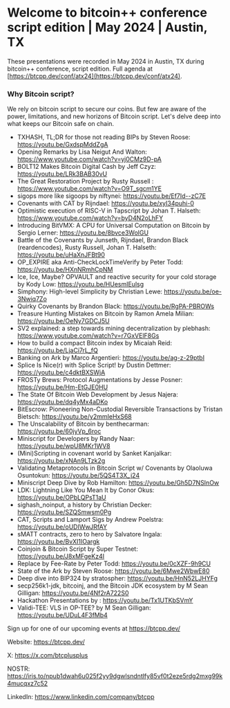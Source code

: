 # Welcome to bitcoin++ conference script edition | May 2024 | Austin, TX

These presentations were recorded in May 2024 in Austin, TX during bitcoin++ conference, script edition. Full agenda at [https://btcpp.dev/conf/atx24](https://btcpp.dev/conf/atx24).

### Why Bitcoin script? 

We rely on bitcoin script to secure our coins. But few are aware of the power, limitations, and new horizons of Bitcoin script. Let's delve deep into what keeps our Bitcoin safe on chain.

* TXHASH, TL;DR for those not reading BIPs by Steven Roose: https://youtu.be/GxdspMddZgA
* Opening Remarks by Lisa Neigut And Walton: https://www.youtube.com/watch?v=yj0CMz9D-pA
* BOLT12 Makes Bitcoin Digital Cash by Jeff Czyz: https://youtu.be/LRk3BAB30vU
* The Great Restoration Project by Rusty Russell : https://www.youtube.com/watch?v=O9T_sgcm1YE
* sigops more like sigoops by niftynei: https://youtu.be/Ef7Id--zC7E
* Covenants with CAT by Rijndael: https://youtu.be/xyI34puhi-0
* Optimistic execution of RISC-V in Tapscript by Johan T. Halseth: https://www.youtube.com/watch?v=byD4N2oLhFY
* Introducing BitVMX: A CPU for Universal Computation on Bitcoin by Sergio Lerner: https://youtu.be/8bvce3WolGU
* Battle of the Covenants  by Junseth, Rijndael, Brandon Black (reardencodes), Rusty Russell, Johan T. Halseth: https://youtu.be/uHaXnJFBt90
* OP_EXPIRE aka Anti-CheckLockTimeVerify by Peter Todd: https://youtu.be/HXnNRmhCpNM
* Ice, Ice, Maybe? OPVAULT and reactive security for your cold storage by Kody Low: https://youtu.be/HUesmIEulsg
* Simphony: High-level Simplicity by Christian Lewe: https://youtu.be/oe-3Nwiq7Zo
* Quirky Covenants by Brandon Black: https://youtu.be/RgPA-PBROWs
* Treasure Hunting Mistakes on Bitcoin by Ramon Amela Milian: https://youtu.be/OeNy7GDCJ5U
* SV2 explained: a step towards mining decentralization by plebhash: https://www.youtube.com/watch?v=r7GxVElF8Gs
* How to build a compact Bitcoin index by Micaiah Reid: https://youtu.be/LjaCi7rL_fQ
* Banking on Ark by Marco Argentieri: https://youtu.be/ag-z-29ptbI
* Splice Is Nice(r) with Splice Script! by Dustin Dettmer: https://youtu.be/c4dktBXSWjA
* FROSTy Brews: Protocol Augmentations by Jesse Posner: https://youtu.be/Hm-EtGJE0HU
* The State Of Bitcoin Web Development by Jesus Najera: https://youtu.be/dq4yMx4aDKo
* BitEscrow: Pioneering Non-Custodial Reversible Transactions by Tristan Bietsch: https://youtu.be/y2mmIeHxS68
* The Unscalability of Bitcoin by benthecarman: https://youtu.be/60jyVp_6roc
* Miniscript for Developers by Randy Naar: https://youtu.be/wpU8MKr1WV8
* (Mini)Scripting in covenant world by Sanket Kanjalkar: https://youtu.be/xNAn9LTzk2g
* Validating Metaprotocols in Bitcoin Script w/ Covenants by Olaoluwa Osuntokun: https://youtu.be/5QS4T3X_j24
* Miniscript Deep Dive by Rob Hamilton: https://youtu.be/Gh5D7NSInOw
* LDK: Lightning Like You Mean It by Conor Okus: https://youtu.be/OPbLQPsT1aU
* sighash_noinput, a history by Christian Decker: https://youtu.be/SZQSmwsm0Pg
* CAT, Scripts and Lamport Sigs by Andrew Poelstra: https://youtu.be/oUDIWwJRfAY
* sMATT contracts, zero to hero by Salvatore Ingala: https://youtu.be/BvXI1IOargk
* Coinjoin & Bitcoin Script by Super Testnet: https://youtu.be/J8xMFgeKz4I
* Replace by Fee-Rate by Peter Todd: https://youtu.be/0cXZF-9h9CU
* State of the Ark by Steven Roose: https://youtu.be/6Mwe2WbwE80
* Deep dive into BIP324 by stratospher: https://youtu.be/HnN52LJHYFg
* secp256k1-jdk, bitcoinj, and the Bitcoin JDK ecosystem by M Sean Gilligan: https://youtu.be/4Nf2rA722S0
* Hackathon Presentations by : https://youtu.be/Tx1UTKbSVmY
* Validi-TEE: VLS in OP-TEE? by M Sean Gilligan: https://youtu.be/UDuL4F3fMb4

Sign up for one of our upcoming events at https://btcpp.dev/

Website: https://btcpp.dev/

X: https://x.com/btcplusplus

NOSTR: https://iris.to/npub1dwah6u025f2yy9dgwlsndntlfy85vf0t2eze5rdg2mxg99k4mucqxz7c52

LinkedIn: https://www.linkedin.com/company/btcpp

